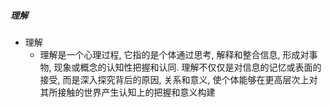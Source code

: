 ##### 理解
- 理解
	- 理解是一个心理过程, 它指的是个体通过思考, 解释和整合信息, 形成对事物, 现象或概念的认知性把握和认同. 理解不仅仅是对信息的记忆或表面的接受, 而是深入探究背后的原因, 关系和意义, 使个体能够在更高层次上对其所接触的世界产生认知上的把握和意义构建

